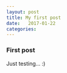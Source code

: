 ```yaml
---
layout: post
title: My first post
date:   2017-01-22
categories:
---
```


### First post

Just testing... :)
